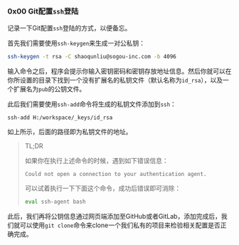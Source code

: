### 0x00 Git配置`ssh`登陆

记录一下Git配置`ssh`登陆的方式，以便备忘。

首先我们需要使用`ssh-keygen`来生成一对公私钥：

```sh
ssh-keygen -t rsa -C shaoqunliu@sogou-inc.com -b 4096
```

输入命令之后，程序会提示你输入密钥密码和密钥存放地址信息。然后你就可以在你所设置的目录下找到一个没有扩展名的私钥文件（默认名称为`id_rsa`），以及一个扩展名为`pub`的公钥文件。

此后我们需要使用`ssh-add`命令将生成的私钥文件添加到`ssh`：

```
ssh-add H:/workspace/_keys/id_rsa
```

如上所示，后面的路径即为私钥文件的地址。

> TL;DR
>
> 如果你在执行上述命令的时候，遇到如下错误信息：
>
> ```
> Could not open a connection to your authentication agent.
> ```
>
> 可以试着执行一下下面这个命令，成功后错误即可消除：
>
> ```sh
> eval ssh-agent bash
> ```

此后，我们再将公钥信息通过网页端添加至GitHub或者GitLab，添加完成后，我们就可以使用`git clone`命令来clone一个我们私有的项目来检验相关配置是否正确完成。